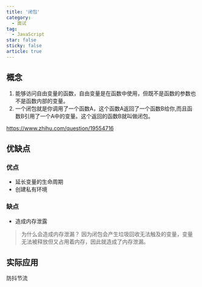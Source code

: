 ```yaml
---
title: '闭包'
category:
  - 面试
tag:
  - JavaScript
star: false
sticky: false  
article: true
---
```


## 概念

1. 能够访问自由变量的函数，自由变量是在函数中使用，但既不是函数的参数也不是函数内部的变量。
2. 一个闭包就是你调用了一个函数A，这个函数A返回了一个函数B给你,而且函数B引用了一个A中的变量。这个返回的函数B就叫做闭包。

https://www.zhihu.com/question/19554716

## 优缺点

### 优点

- 延长变量的生命周期
- 创建私有环境

### 缺点

- 造成内存泄露

> 为什么会造成内存泄漏？
> 因为闭包会产生垃圾回收无法触及的变量，变量无法被释放但又占用着内存，因此就造成了内存泄漏。

## 实际应用

防抖节流